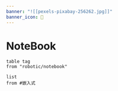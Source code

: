 ```yaml
---
banner: "![[pexels-pixabay-256262.jpg]]"
banner_icon: 🤖
---
```


# NoteBook
```dataview
table tag
from "robotic/notebook"
```

```dataview
list
from #嵌入式 
```